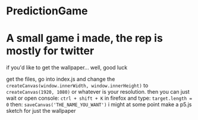 # PredictionGame
# A small game i made, the rep is mostly for twitter

if you'd like to get the wallpaper... well, good luck

get the files, go into index.js and change the `createCanvas(window.innerWidth, window.innerHeight)` to `createCanvas(1920, 1080)` or whatever is your resolution.
then you can just wait or open console: `ctrl + shift + K` in firefox and type: `target.length = 0` then: `saveCanvas('THE_NAME_YOU_WANT')` i might at some point make a p5.js sketch for just the wallpaper
